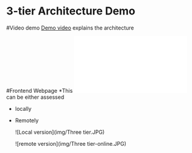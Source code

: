# 3-tier Architecture Demo

#Video demo
[Demo video](https://youtu.be/5S-OaFjtILE) explains the architecture

#Frontend Webpage
*This ![webpage index.html](public/index.html) can be either assessed 
- locally
- Remotely

  ![Local version](img/Three tier.JPG)  
  
  
  ![remote version](img/Three tier-online.JPG)
  
  


